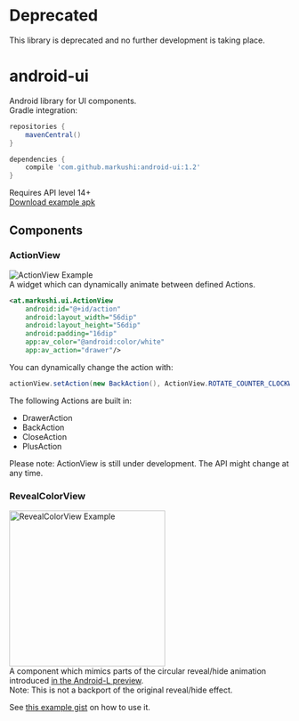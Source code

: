 Deprecated
====================
This library is deprecated and no further development is taking place.

# android-ui
Android library for UI components.<br />
Gradle integration:

```groovy
repositories {
    mavenCentral()
}

dependencies {
    compile 'com.github.markushi:android-ui:1.2'
}
```

Requires API level 14+ <br />
[Download example apk](example.apk)

## Components

### ActionView
<img src="https://raw.githubusercontent.com/markushi/android-ui/master/example-action.gif" alt="ActionView Example" /><br />
A widget which can dynamically animate between defined Actions.
```xml
<at.markushi.ui.ActionView
	android:id="@+id/action"
	android:layout_width="56dip"
	android:layout_height="56dip"
	android:padding="16dip"
	app:av_color="@android:color/white"
	app:av_action="drawer"/>
```
You can dynamically change the action with:
```java
actionView.setAction(new BackAction(), ActionView.ROTATE_COUNTER_CLOCKWISE);
```

The following Actions are built in:

 * DrawerAction
 * BackAction
 * CloseAction
 * PlusAction

Please note: ActionView is still under development. The API might change at any time.

### RevealColorView
<img src="https://raw.githubusercontent.com/markushi/android-ui/master/example-reveal.gif" width="280px" alt="RevealColorView Example" /><br />
A component which mimics parts of the circular reveal/hide animation introduced [in the Android-L preview](http://developer.android.com/preview/material/animations.html#reveal).<br />
Note: This is not a backport of the original reveal/hide effect. 

See [this example gist](https://gist.github.com/markushi/68ce8df77bed164b6275) on how to use it.
